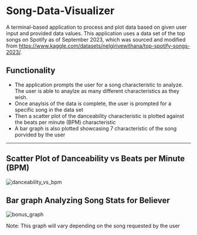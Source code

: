 # Song-Data-Visualizer
A terminal-based application to process and plot data based on given user input and provided data values.
This application uses a data set of the top songs on Spotify as of September 2023, which was sourced and modified from https://www.kaggle.com/datasets/nelgiriyewithana/top-spotify-songs-2023/.

## Functionality
- The application prompts the user for a song characteristic to analyze. The user is able to anaylze as many different characteristics as they wish.
- Once anaylsis of the data is complete, the user is prompted for a specific song in the data set
- Then a scatter plot of the danceability characteristic is plotted against the beats per minute (BPM) characteristic
- A bar graph is also plotted showcasing 7 characteristic of the song porvided by the user

---

## Scatter Plot of Danceability vs Beats per Minute (BPM)
![danceability_vs_bpm](https://github.com/AnasC22/Song-Data-Visualizer/assets/109838146/c6d7648a-a691-49e9-b8d0-13ebb1f15bf7)

## Bar graph Analyzing Song Stats for Believer
![bonus_graph](https://github.com/AnasC22/Song-Data-Visualizer/assets/109838146/bf3f8b77-283b-479e-8ea6-d96197c20d55)

Note: This graph will vary depending on the song requested by the user
